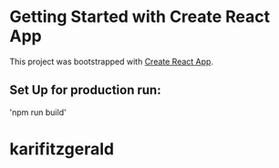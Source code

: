 # Getting Started with Create React App

This project was bootstrapped with [Create React App](https://github.com/facebook/create-react-app).

## Set Up for production run:
'npm run build'
# karifitzgerald
